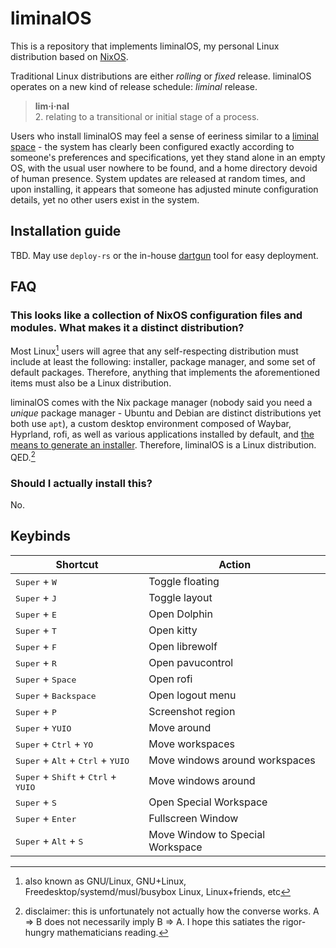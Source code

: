 # liminalOS

This is a repository that implements liminalOS, my personal Linux distribution based on [NixOS](https://nixos.org/).

Traditional Linux distributions are either _rolling_ or _fixed_ release. liminalOS operates on a new kind of release schedule: _liminal_ release.

> **lim·i·nal**  
> 2. relating to a transitional or initial stage of a process.

Users who install liminalOS may feel a sense of eeriness similar to a [liminal space](<https://en.wikipedia.org/wiki/Liminal_space_(aesthetic)>) - the system has clearly been configured exactly according to someone's preferences and specifications, yet they stand alone in an empty OS, with the usual user nowhere to be found, and a home directory devoid of human presence. System updates are released at random times, and upon installing, it appears that someone has adjusted minute configuration details, yet no other users exist in the system.

## Installation guide

TBD. May use `deploy-rs` or the in-house [dartgun](https://github.com/youwen5/dartgun) tool for easy deployment.

## FAQ

### This looks like a collection of NixOS configuration files and modules. What makes it a distinct distribution?

Most Linux[^1] users will agree that any self-respecting distribution must include at least the following: installer, package manager, and some set of default packages. Therefore, anything that implements the aforementioned items must also be a Linux distribution.

liminalOS comes with the Nix package manager (nobody said you need a _unique_ package manager - Ubuntu and Debian are distinct distributions yet both use `apt`), a custom desktop environment composed of Waybar, Hyprland, rofi, as well as various applications installed by default, and [the means to generate an installer](https://nixos.wiki/wiki/Creating_a_NixOS_live_CD). Therefore, liminalOS is a Linux distribution. QED.[^2]

### Should I actually install this?

No.

[^1]: also known as GNU/Linux, GNU+Linux, Freedesktop/systemd/musl/busybox Linux, Linux+friends, etc

[^2]: disclaimer: this is unfortunately not actually how the converse works. A => B does not necessarily imply B => A. I hope this satiates the rigor-hungry mathematicians reading.

## Keybinds

| Shortcut                                                                                                 | Action                           |
| -------------------------------------------------------------------------------------------------------- | -------------------------------- |
| <kbd>Super</kbd> + <kbd>W</kbd>                                                                          | Toggle floating                  |
| <kbd>Super</kbd> + <kbd>J</kbd>                                                                          | Toggle layout                    |
| <kbd>Super</kbd> + <kbd>E</kbd>                                                                          | Open Dolphin                     |
| <kbd>Super</kbd> + <kbd>T</kbd>                                                                          | Open kitty                       |
| <kbd>Super</kbd> + <kbd>F</kbd>                                                                          | Open librewolf                   |
| <kbd>Super</kbd> + <kbd>R</kbd>                                                                          | Open pavucontrol                 |
| <kbd>Super</kbd> + <kbd>Space</kbd>                                                                      | Open rofi                        |
| <kbd>Super</kbd> + <kbd>Backspace</kbd>                                                                  | Open logout menu                 |
| <kbd>Super</kbd> + <kbd>P</kbd>                                                                          | Screenshot region                |
| <kbd>Super</kbd> + <kbd>Y</kbd><kbd>U</kbd><kbd>I</kbd><kbd>O</kbd>                                      | Move around                      |
| <kbd>Super</kbd> + <kbd>Ctrl</kbd> + <kbd>Y</kbd><kbd>O</kbd>                                            | Move workspaces                  |
| <kbd>Super</kbd> + <kbd>Alt</kbd> + <kbd>Ctrl</kbd> + <kbd>Y</kbd><kbd>U</kbd><kbd>I</kbd><kbd>O</kbd>   | Move windows around workspaces   |
| <kbd>Super</kbd> + <kbd>Shift</kbd> + <kbd>Ctrl</kbd> + <kbd>Y</kbd><kbd>U</kbd><kbd>I</kbd><kbd>O</kbd> | Move windows around              |
| <kbd>Super</kbd> + <kbd>S</kbd>                                                                          | Open Special Workspace           |
| <kbd>Super</kbd> + <kbd>Enter</kbd>                                                                      | Fullscreen Window                |
| <kbd>Super</kbd> + <kbd>Alt</kbd> + <kbd>S</kbd>                                                         | Move Window to Special Workspace |
